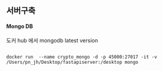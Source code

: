 ## 서버구축



#### Mongo DB

도커 hub 에서 mongodb latest version 
````

docker run  --name crypto_mongo -d -p 45000:27017 -it -v /Users/pn_jh/Desktop/fastapiserver:/desktop mongo
````
